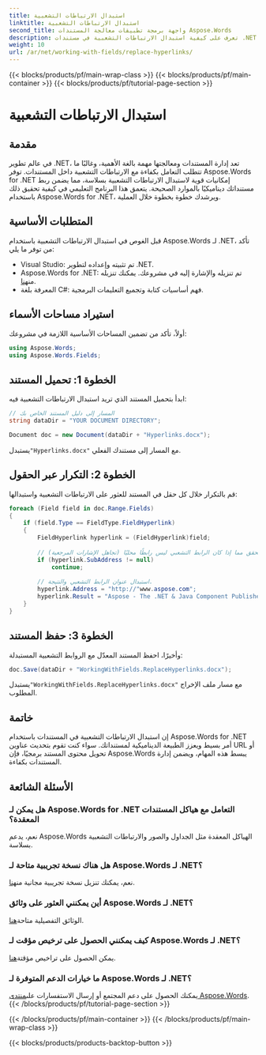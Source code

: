 ```yaml
---
title: استبدال الارتباطات التشعبية
linktitle: استبدال الارتباطات التشعبية
second_title: واجهة برمجة تطبيقات معالجة المستندات Aspose.Words
description: تعرف على كيفية استبدال الارتباطات التشعبية في مستندات .NET باستخدام Aspose.Words لإدارة المستندات بكفاءة وتحديثات المحتوى الديناميكي.
weight: 10
url: /ar/net/working-with-fields/replace-hyperlinks/
---
```


{{< blocks/products/pf/main-wrap-class >}}
{{< blocks/products/pf/main-container >}}
{{< blocks/products/pf/tutorial-page-section >}}

# استبدال الارتباطات التشعبية

## مقدمة

في عالم تطوير .NET، تعد إدارة المستندات ومعالجتها مهمة بالغة الأهمية، وغالبًا ما تتطلب التعامل بكفاءة مع الارتباطات التشعبية داخل المستندات. توفر Aspose.Words for .NET إمكانيات قوية لاستبدال الارتباطات التشعبية بسلاسة، مما يضمن ربط مستنداتك ديناميكيًا بالموارد الصحيحة. يتعمق هذا البرنامج التعليمي في كيفية تحقيق ذلك باستخدام Aspose.Words for .NET، ويرشدك خطوة بخطوة خلال العملية.

## المتطلبات الأساسية

قبل الغوص في استبدال الارتباطات التشعبية باستخدام Aspose.Words لـ .NET، تأكد من توفر ما يلي:

- Visual Studio: تم تثبيته وإعداده لتطوير .NET.
-  Aspose.Words for .NET: تم تنزيله والإشارة إليه في مشروعك. يمكنك تنزيله من[هنا](https://releases.aspose.com/words/net/).
- المعرفة بلغة C#: فهم أساسيات كتابة وتجميع التعليمات البرمجية.

## استيراد مساحات الأسماء

أولاً، تأكد من تضمين المساحات الأساسية اللازمة في مشروعك:

```csharp
using Aspose.Words;
using Aspose.Words.Fields;
```

## الخطوة 1: تحميل المستند

ابدأ بتحميل المستند الذي تريد استبدال الارتباطات التشعبية فيه:

```csharp
// المسار إلى دليل المستند الخاص بك
string dataDir = "YOUR DOCUMENT DIRECTORY";

Document doc = new Document(dataDir + "Hyperlinks.docx");
```

 يستبدل`"Hyperlinks.docx"` مع المسار إلى مستندك الفعلي.

## الخطوة 2: التكرار عبر الحقول

قم بالتكرار خلال كل حقل في المستند للعثور على الارتباطات التشعبية واستبدالها:

```csharp
foreach (Field field in doc.Range.Fields)
{
    if (field.Type == FieldType.FieldHyperlink)
    {
        FieldHyperlink hyperlink = (FieldHyperlink)field;
        
        // تحقق مما إذا كان الرابط التشعبي ليس رابطًا محليًا (تجاهل الإشارات المرجعية).
        if (hyperlink.SubAddress != null)
            continue;
        
        // استبدال عنوان الرابط التشعبي والنتيجة.
        hyperlink.Address = "http://"www.aspose.com";
        hyperlink.Result = "Aspose - The .NET & Java Component Publisher";
    }
}
```

## الخطوة 3: حفظ المستند

وأخيرًا، احفظ المستند المعدّل مع الروابط التشعبية المستبدلة:

```csharp
doc.Save(dataDir + "WorkingWithFields.ReplaceHyperlinks.docx");
```

 يستبدل`"WorkingWithFields.ReplaceHyperlinks.docx"` مع مسار ملف الإخراج المطلوب.

## خاتمة

إن استبدال الارتباطات التشعبية في المستندات باستخدام Aspose.Words for .NET أمر بسيط ويعزز الطبيعة الديناميكية لمستنداتك. سواء كنت تقوم بتحديث عناوين URL أو تحويل محتوى المستند برمجيًا، فإن Aspose.Words يبسط هذه المهام، ويضمن إدارة المستندات بكفاءة.

## الأسئلة الشائعة

### هل يمكن لـ Aspose.Words for .NET التعامل مع هياكل المستندات المعقدة؟
نعم، يدعم Aspose.Words الهياكل المعقدة مثل الجداول والصور والارتباطات التشعبية بسلاسة.

### هل هناك نسخة تجريبية متاحة لـ Aspose.Words لـ .NET؟
 نعم، يمكنك تنزيل نسخة تجريبية مجانية من[هنا](https://releases.aspose.com/).

### أين يمكنني العثور على وثائق Aspose.Words لـ .NET؟
 الوثائق التفصيلية متاحة[هنا](https://reference.aspose.com/words/net/).

### كيف يمكنني الحصول على ترخيص مؤقت لـ Aspose.Words لـ .NET؟
 يمكن الحصول على تراخيص مؤقتة[هنا](https://purchase.aspose.com/temporary-license/).

### ما خيارات الدعم المتوفرة لـ Aspose.Words لـ .NET؟
 يمكنك الحصول على دعم المجتمع أو إرسال الاستفسارات على[منتدى Aspose.Words](https://forum.aspose.com/c/words/8).
{{< /blocks/products/pf/tutorial-page-section >}}

{{< /blocks/products/pf/main-container >}}
{{< /blocks/products/pf/main-wrap-class >}}

{{< blocks/products/products-backtop-button >}}

